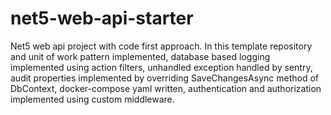 # net5-web-api-starter
Net5 web api project with code first approach. In this template repository and unit of work pattern implemented,
database based logging implemented using action filters, 
unhandled exception handled by sentry, audit properties implemented by overriding SaveChangesAsync method of DbContext,
docker-compose yaml written, 
authentication and authorization implemented using custom middleware.
